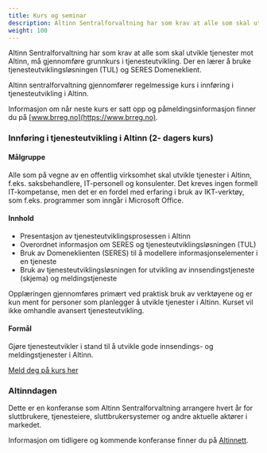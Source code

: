 ```yaml
---
title: Kurs og seminar
description: Altinn Sentralforvaltning har som krav at alle som skal utvikle tjenester mot Altinn, må gjennomføre grunnkurs i tjenesteutvikling.
weight: 100
---
```


Altinn Sentralforvaltning har som krav at alle som skal utvikle tjenester mot Altinn, må gjennomføre grunnkurs i tjenesteutvikling.
Der en lærer å bruke tjenesteutviklingsløsningen (TUL) og SERES Domeneklient.

Altinn sentralforvaltning gjennomfører regelmessige kurs i innføring i tjenesteutvikling i Altinn.

Informasjon om når neste kurs er satt opp og påmeldingsinformasjon finner du på [www.brreg.no](https://www.brreg.no).


### Innføring i tjenesteutvikling i Altinn (2- dagers kurs) 

#### Målgruppe
Alle som på vegne av en offentlig virksomhet skal utvikle tjenester i Altinn, f.eks. saksbehandlere, IT-personell og konsulenter.
Det kreves ingen formell IT-kompetanse, men det er en fordel med erfaring i bruk av IKT-verktøy, som f.eks. programmer som inngår i Microsoft Office.
 
#### Innhold
 - Presentasjon av tjenesteutviklingsprosessen i Altinn
 - Overordnet informasjon om SERES og tjenesteutviklingsløsningen (TUL)
 - Bruk av Domeneklienten (SERES) til å modellere informasjonselementer i en tjeneste
 - Bruk av tjenesteutviklingsløsningen for utvikling av innsendingstjeneste (skjema) og meldingstjeneste

Opplæringen gjennomføres primært ved praktisk bruk av verktøyene og er kun ment for personer som planlegger å utvikle tjenester i Altinn.
Kurset vil ikke omhandle avansert tjenesteutvikling.
 
#### Formål
Gjøre tjenesteutvikler i stand til å utvikle gode innsendings- og meldingstjenester i Altinn.

[Meld deg på kurs her](https://www.brreg.no/om-oss/kurs/)


### Altinndagen
Dette er en konferanse som Altinn Sentralforvaltning arrangere hvert år for sluttbrukere, tjenesteiere, sluttbrukersystemer og andre aktuelle aktører i markedet.

Informasjon om tidligere og kommende konferanse finner du på [Altinnett](https://altinnett.brreg.no/no/Emner/Altinn/Altinndagen/).
